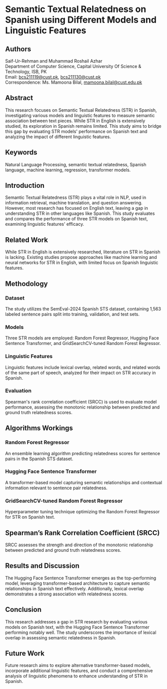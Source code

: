 # Semantic Textual Relatedness on Spanish using Different Models and Linguistic Features

## Authors
Saif-Ur-Rehman and Muhammad Roshail Azhar  
Department of Computer Science, Capital University Of Science & Technology, ISB, PK  
Email: bcs211119@cust.pk, bcs211130@cust.pk  
Correspondence: Ms. Mamoona Bilal, mamoona.bilal@cust.edu.pk  

## Abstract
This research focuses on Semantic Textual Relatedness (STR) in Spanish, investigating various models and linguistic features to measure semantic association between text pieces. While STR in English is extensively studied, its exploration in Spanish remains limited. This study aims to bridge this gap by evaluating STR models' performance on Spanish text and analyzing the impact of different linguistic features.

## Keywords
Natural Language Processing, semantic textual relatedness, Spanish language, machine learning, regression, transformer models.

## Introduction
Semantic Textual Relatedness (STR) plays a vital role in NLP, used in information retrieval, machine translation, and question answering. However, most research has focused on English text, leaving a gap in understanding STR in other languages like Spanish. This study evaluates and compares the performance of three STR models on Spanish text, examining linguistic features' efficacy.

## Related Work
While STR in English is extensively researched, literature on STR in Spanish is lacking. Existing studies propose approaches like machine learning and neural networks for STR in English, with limited focus on Spanish linguistic features.

## Methodology
### Dataset
The study utilizes the SemEval-2024 Spanish STS dataset, containing 1,563 labeled sentence pairs split into training, validation, and test sets.

### Models
Three STR models are employed: Random Forest Regressor, Hugging Face Sentence Transformer, and GridSearchCV-tuned Random Forest Regressor.

### Linguistic Features
Linguistic features include lexical overlap, related words, and related words of the same part of speech, analyzed for their impact on STR accuracy in Spanish.

### Evaluation
Spearman's rank correlation coefficient (SRCC) is used to evaluate model performance, assessing the monotonic relationship between predicted and ground truth relatedness scores.

## Algorithms Workings
### Random Forest Regressor
An ensemble learning algorithm predicting relatedness scores for sentence pairs in the Spanish STS dataset.

### Hugging Face Sentence Transformer
A transformer-based model capturing semantic relationships and contextual information relevant to sentence pair relatedness.

### GridSearchCV-tuned Random Forest Regressor
Hyperparameter tuning technique optimizing the Random Forest Regressor for STR on Spanish text.

## Spearman’s Rank Correlation Coefficient (SRCC)
SRCC assesses the strength and direction of the monotonic relationship between predicted and ground truth relatedness scores.

## Results and Discussion
The Hugging Face Sentence Transformer emerges as the top-performing model, leveraging transformer-based architecture to capture semantic relationships in Spanish text effectively. Additionally, lexical overlap demonstrates a strong association with relatedness scores.

## Conclusion
This research addresses a gap in STR research by evaluating various models on Spanish text, with the Hugging Face Sentence Transformer performing notably well. The study underscores the importance of lexical overlap in assessing semantic relatedness in Spanish.

## Future Work
Future research aims to explore alternative transformer-based models, incorporate additional linguistic features, and conduct a comprehensive analysis of linguistic phenomena to enhance understanding of STR in Spanish.
